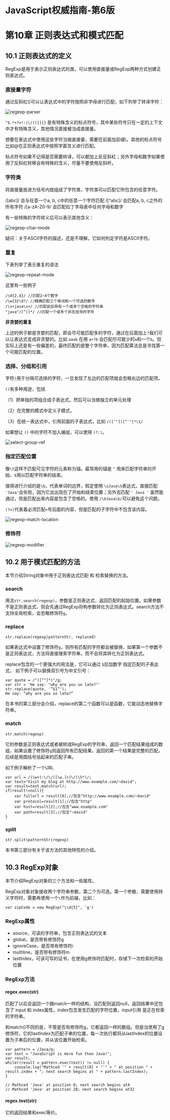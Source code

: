 # JavaScript权威指南-第6版

# 第10章 正则表达式和模式匹配

## 10.1 正则表达式的定义

RegExp是用于表示正则表达式的类，可以使用直接量或RegExp两种方式创建正则表达式。

### 直接量字符

通过反斜杠(\)可以让表达式中的字符按照非字母进行匹配，如下列举了转译字符：

![regexp-parser](./regexp-parser.png)

`^$.*+?=!:|\/()[]{}` 是有特殊含义的标点符号，其中某些符号只在一定的上下文中才有特殊含义，其他情况直接被当成直接量。

想要在表达式中使用这些字符当做直接量，需要在前面加前缀\。其他的标点符号比如@在正则表达式中按照字面含义进行匹配。

标点符号如果不记得是否需要转译，可以都加上反反斜杠；另外字母和数字如果使用了反斜杠转移会有特殊的含义，尽量不要使用反斜杆。

### 字符类

将直接量放进方括号内就组成了字符类，字符类可以匹配它所包含的任意字符。

/[abc]/ 会与任意一个a, b, c中的任意一个字符匹配
/[^abc]/ 会匹配a, b, c之外的所有字符
/[a-zA-Z0-9/ 会匹配拉丁字母表中任何字母和数字

有一些特殊的字符转义后可以表示其他含义：

![regexp-char-mode](./regexp-char-mode.png)

疑问：关于ASCII字符的描述，还是不理解，它如何判定字符是ASCII字符。

### 重复

下表列举了表示重复的语法

![regexp-repeat-mode](./regexp-repeat-mode.png)

这里有一些例子

```
/\d{2,4}/ //匹配2~4个数字
/\w{3}\d?/ //精确匹配三个单词和一个可选的数字
/\s+java\s+/ //匹配前后带有一个或多个空格的字符串
"java"/[^(]*/ //匹配一个或多个非左括号的字符
```

**非贪婪的重复**

上述的例子都是贪婪的匹配，即会尽可能匹配多的字符，通过在后面加上`?`我们可以让表达式变成非贪婪的。比如 `aaab` 在用 `a+?b` 会匹配尽可能少的`a`和一个`b`。但实际上还是有一些偏差的，最终匹配的是整个字符串，因为匹配算法总是寻找第一个可能匹配的位置。

### 选择、分组和引用

字符`|`用于分隔可选择的字符，一旦发现了左边的匹配项就会忽略右边的匹配项。

`()`有多种用途，包括

（1）把单独的项组合成子表达式，然后可以当做独立的单元处理

（2）在完整的模式中定义子模式，

（3）在统一表达式中，引用前面的子表达式，比如 `/(['"])[^'"]*\1/`

如果想让 `()` 中的字符不加入编组，可以使用 `(?:)`。

![select-group-ref](./select-group-ref.png)


### 指定匹配位置


像`\t`这样不匹配可见字符的元素称为锚。最常用的锚是 `^` 用来匹配字符串的开始，`$`用以匹配字符串的结束。

值得进行介绍的是`\b`，代表单词的边界，假定使用 `\sJava\S`表达式，直接匹配 `'Java'`会失败，因为它出出现在了开始和结束位置；另外去匹配 `' Java '` 虽然能通过，但是匹配出来内容是包含了空格的。使用 `/\bJava\b/`可以避免这个问题。

`(?=)`代表着必须匹配`=`号后面的内容，但是匹配的子字符中不包含该内容。

![regexp-match-location](./regexp-match-location.png)

### 修饰符

![regexp-modifier](./regexp-modifier.png)


## 10.2 用于模式匹配的方法

本节介绍String对象中用于正则表达式匹配 和 检索替换的方法。

### search

用法`str.search(regexp)`，参数是正则表达式，返回匹配的起始位置。如果参数不是正则表达式，则会先通过RegExp将构参数转化为正则表达式。search方法不支持全局检索，会忽略修饰符`g`。

### replace

`str.replace(regexp|patternStr, replaced)` 

如果表达式中设置了修饰符`g`，则所有匹配的字符都会被替换，如果第一个参数不是正则表达式，方法将直接搜索字符串，而不会将其转化为正则表达式。


replace包含的一个更强大的用法是，它可以通过 `$`后加数字 指定匹配的子表达式， 如下例子可以替换双引号为中文引号：

```
var quote = /"([^"]*)"/g;
var str = 'He say: "why are you so late?"'
str.replace(quote, '“$1“');
He say: “why are you so late?“
```

在本书的第三部分会介绍，replace的第二个函数可以是函数，它能动态地替换字符串。

### match

`str.match(regexp)`

它的参数是正则表达式或者被转成RegExp的字符串，返回一个匹配结果组成的数组，如果设置了修饰符`g`则返回所有匹配结果。返回的第一个结果是完整的匹配，后续是用圆括号括起来的匹配子串。


如下例子解析了一个URL

```
var url = /(\w+):\/\/([\w.]+)\/(\S*)/;
var text="Visit my blog at http://www.example.com/~david";
var result=text.match(url);
if(result!=null){
	var fullurl = result[0];//包含"http://www.example.com/~david"
	var protocol=result[1];//包含"http"
	var host=result[2];//包含"www.example.com"
	var path=result[3];//包含"~david"
}
```

### split

`str.split(patternStr|regexp)`

本书第三部分有关于该方法的其他特性的介绍。

## 10.3 RegExp对象

本节介绍RegExp对象的三个方法和一些属性。

RegExp对象对象接收两个字符串参数，第二个为可选。第一个参数，需要使用转义字符时，需要再使用一个`\`作为前缀，比如：

```
var zipCode = new RegExp("\\d{5}", 'g')
```

### RegExp属性

- source，可读的字符串，包含正则表达式的文本
- global，是否带有修饰符g
- ignoreCase，是否带有修饰符i
- multiline，是否带有修饰符m
- lastIndex，可读可写的证书，在使用g修饰符匹配时，存储下一次检索的开始位置

### RegExp方法


#### regex.exec(str)

匹配了以后会返回一个跟match一样的结构，没匹配则返回null，返回结果中还包含了 input 和 index属性，index包含发生匹配的字符位置，input引用 是正在检索的字符串。

和match()不同的是，不管是否有修饰符g，它都返回一样的数组。但是当使用了g修饰符，它的lastIndex为匹配子串的位置，每一次执行都将从lastIndex的位置设置为子串后的位置，并从该位置开始检索。

```
var pattern = /Java/g;
var text = "JavaScript is more fun than Java!";
var result;
while((result = pattern.exec(text)) != null) {
    console.log("Mathced '" + result[0] + "'" + " at position " + result.index + "; next search begins at " + pattern.lastIndex);
}

// Mathced 'Java' at position 0; next search begins at4
// Mathced 'Java' at position 28; next search begins at32
```

#### regex.test(str)

它的返回结果和exec等价。


















